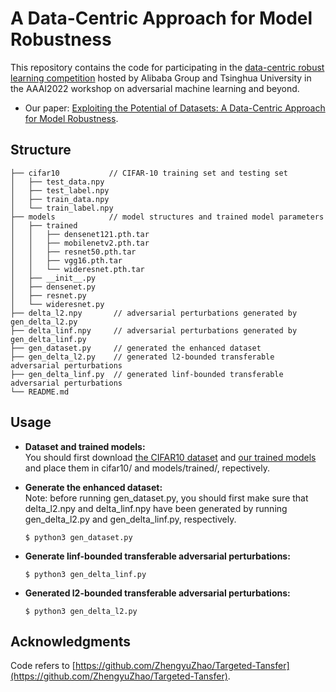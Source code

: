 # A Data-Centric Approach for Model Robustness  

This repository contains the code for participating in the [data-centric robust learning competition](https://tianchi.aliyun.com/competition/entrance/531939/introduction) hosted by Alibaba Group and Tsinghua University in the AAAI2022 workshop on adversarial machine learning and beyond. 

 - Our paper: [Exploiting the Potential of Datasets: A Data-Centric Approach for Model Robustness](https://arxiv.org/abs/2203.05323).

## Structure
```text
├── cifar10           // CIFAR-10 training set and testing set
│   ├── test_data.npy
│   ├── test_label.npy
│   ├── train_data.npy
│   └── train_label.npy
├── models            // model structures and trained model parameters
│   ├── trained
│   │   ├── densenet121.pth.tar
│   │   ├── mobilenetv2.pth.tar
│   │   ├── resnet50.pth.tar
│   │   ├── vgg16.pth.tar
│   │   └── wideresnet.pth.tar
│   ├── __init__.py
│   ├── densenet.py
│   ├── resnet.py
│   └── wideresnet.py
├── delta_l2.npy       // adversarial perturbations generated by gen_delta_l2.py
├── delta_linf.npy     // adversarial perturbations generated by gen_delta_linf.py
├── gen_dataset.py     // generated the enhanced dataset
├── gen_delta_l2.py    // generated l2-bounded transferable adversarial perturbations
├── gen_delta_linf.py  // generated linf-bounded transferable adversarial perturbations
└── README.md
```

## Usage

- **Dataset and trained models:**  
  You should first download [the CIFAR10 dataset](https://drive.google.com/file/d/1tnsGCGihUKnlOIngY0lzkvaF3VH_Qaxl/view?usp=sharing) and [our trained models](https://drive.google.com/file/d/1eAV73ey15qYMEXx0IHIZ0fQZSxAxwiqB/view?usp=sharing) and place them in cifar10/ and models/trained/, repectively.

- **Generate the enhanced dataset:**  
  Note: before running gen_dataset.py, you should first make sure that delta_l2.npy and delta_linf.npy have been generated by running gen_delta_l2.py and gen_delta_linf.py, respectively.
  ```Shell
  $ python3 gen_dataset.py
  ```
 
- **Generate linf-bounded transferable adversarial perturbations:**
  ```Shell
  $ python3 gen_delta_linf.py
  ```
 
- **Generated l2-bounded transferable adversarial perturbations:**
  ```Shell
  $ python3 gen_delta_l2.py
  ```

## Acknowledgments
  Code refers to [https://github.com/ZhengyuZhao/Targeted-Tansfer](https://github.com/ZhengyuZhao/Targeted-Tansfer).